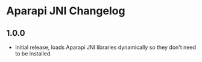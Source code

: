 # Aparapi JNI Changelog

## 1.0.0

* Initial release, loads Aparapi JNI libraries dynamically so they don't need to be installed.
